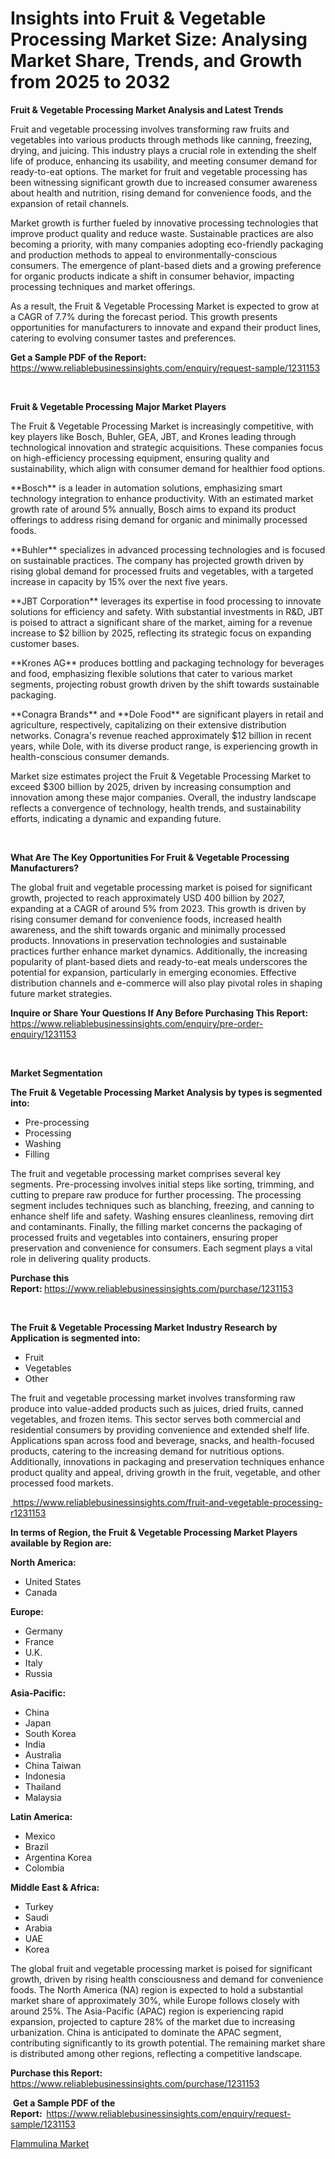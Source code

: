 <p><h1>Insights into Fruit & Vegetable Processing Market Size: Analysing Market Share, Trends, and Growth from 2025 to 2032</h1></p><p><strong>Fruit & Vegetable Processing Market Analysis and Latest Trends</strong></p>
<p><p>Fruit and vegetable processing involves transforming raw fruits and vegetables into various products through methods like canning, freezing, drying, and juicing. This industry plays a crucial role in extending the shelf life of produce, enhancing its usability, and meeting consumer demand for ready-to-eat options. The market for fruit and vegetable processing has been witnessing significant growth due to increased consumer awareness about health and nutrition, rising demand for convenience foods, and the expansion of retail channels.</p><p>Market growth is further fueled by innovative processing technologies that improve product quality and reduce waste. Sustainable practices are also becoming a priority, with many companies adopting eco-friendly packaging and production methods to appeal to environmentally-conscious consumers. The emergence of plant-based diets and a growing preference for organic products indicate a shift in consumer behavior, impacting processing techniques and market offerings.</p><p>As a result, the Fruit & Vegetable Processing Market is expected to grow at a CAGR of 7.7% during the forecast period. This growth presents opportunities for manufacturers to innovate and expand their product lines, catering to evolving consumer tastes and preferences.</p></p>
<p><strong>Get a Sample PDF of the Report:&nbsp;</strong> <a href="https://www.reliablebusinessinsights.com/enquiry/request-sample/1231153?utm_campaign=2677&utm_medium=2&utm_source=Github&utm_content=ia&utm_term=07042025&utm_id=fruit-vegetable-processing">https://www.reliablebusinessinsights.com/enquiry/request-sample/1231153</a></p>
<p>&nbsp;</p>
<p><strong>Fruit & Vegetable Processing Major Market Players</strong></p>
<p><p>The Fruit & Vegetable Processing Market is increasingly competitive, with key players like Bosch, Buhler, GEA, JBT, and Krones leading through technological innovation and strategic acquisitions. These companies focus on high-efficiency processing equipment, ensuring quality and sustainability, which align with consumer demand for healthier food options.</p><p>**Bosch** is a leader in automation solutions, emphasizing smart technology integration to enhance productivity. With an estimated market growth rate of around 5% annually, Bosch aims to expand its product offerings to address rising demand for organic and minimally processed foods.</p><p>**Buhler** specializes in advanced processing technologies and is focused on sustainable practices. The company has projected growth driven by rising global demand for processed fruits and vegetables, with a targeted increase in capacity by 15% over the next five years.</p><p>**JBT Corporation** leverages its expertise in food processing to innovate solutions for efficiency and safety. With substantial investments in R&D, JBT is poised to attract a significant share of the market, aiming for a revenue increase to $2 billion by 2025, reflecting its strategic focus on expanding customer bases.</p><p>**Krones AG** produces bottling and packaging technology for beverages and food, emphasizing flexible solutions that cater to various market segments, projecting robust growth driven by the shift towards sustainable packaging.</p><p>**Conagra Brands** and **Dole Food** are significant players in retail and agriculture, respectively, capitalizing on their extensive distribution networks. Conagra's revenue reached approximately $12 billion in recent years, while Dole, with its diverse product range, is experiencing growth in health-conscious consumer demands.</p><p>Market size estimates project the Fruit & Vegetable Processing Market to exceed $300 billion by 2025, driven by increasing consumption and innovation among these major companies. Overall, the industry landscape reflects a convergence of technology, health trends, and sustainability efforts, indicating a dynamic and expanding future.</p></p>
<p>&nbsp;</p>
<p><strong>What Are The Key Opportunities For Fruit & Vegetable Processing Manufacturers?</strong></p>
<p><p>The global fruit and vegetable processing market is poised for significant growth, projected to reach approximately USD 400 billion by 2027, expanding at a CAGR of around 5% from 2023. This growth is driven by rising consumer demand for convenience foods, increased health awareness, and the shift towards organic and minimally processed products. Innovations in preservation technologies and sustainable practices further enhance market dynamics. Additionally, the increasing popularity of plant-based diets and ready-to-eat meals underscores the potential for expansion, particularly in emerging economies. Effective distribution channels and e-commerce will also play pivotal roles in shaping future market strategies.</p></p>
<p><strong>Inquire or Share Your Questions If Any Before Purchasing This Report:</strong> <a href="https://www.reliablebusinessinsights.com/enquiry/pre-order-enquiry/1231153?utm_campaign=2677&utm_medium=2&utm_source=Github&utm_content=ia&utm_term=07042025&utm_id=fruit-vegetable-processing">https://www.reliablebusinessinsights.com/enquiry/pre-order-enquiry/1231153</a></p>
<p>&nbsp;</p>
<p><strong>Market Segmentation</strong></p>
<p><strong>The Fruit & Vegetable Processing Market Analysis by types is segmented into:</strong></p>
<p><ul><li>Pre-processing</li><li>Processing</li><li>Washing</li><li>Filling</li></ul></p>
<p><p>The fruit and vegetable processing market comprises several key segments. Pre-processing involves initial steps like sorting, trimming, and cutting to prepare raw produce for further processing. The processing segment includes techniques such as blanching, freezing, and canning to enhance shelf life and safety. Washing ensures cleanliness, removing dirt and contaminants. Finally, the filling market concerns the packaging of processed fruits and vegetables into containers, ensuring proper preservation and convenience for consumers. Each segment plays a vital role in delivering quality products.</p></p>
<p><strong>Purchase this Report:&nbsp;</strong><a href="https://www.reliablebusinessinsights.com/purchase/1231153?utm_campaign=2677&utm_medium=2&utm_source=Github&utm_content=ia&utm_term=07042025&utm_id=fruit-vegetable-processing">https://www.reliablebusinessinsights.com/purchase/1231153</a></p>
<p>&nbsp;</p>
<p><strong>The Fruit & Vegetable Processing Market Industry Research by Application is segmented into:</strong></p>
<p><ul><li>Fruit</li><li>Vegetables</li><li>Other</li></ul></p>
<p><p>The fruit and vegetable processing market involves transforming raw produce into value-added products such as juices, dried fruits, canned vegetables, and frozen items. This sector serves both commercial and residential consumers by providing convenience and extended shelf life. Applications span across food and beverage, snacks, and health-focused products, catering to the increasing demand for nutritious options. Additionally, innovations in packaging and preservation techniques enhance product quality and appeal, driving growth in the fruit, vegetable, and other processed food markets.</p></p>
<p><a href="https://www.reliablebusinessinsights.com/fruit-and-vegetable-processing-r1231153?utm_campaign=2677&utm_medium=2&utm_source=Github&utm_content=ia&utm_term=07042025&utm_id=fruit-vegetable-processing">&nbsp;https://www.reliablebusinessinsights.com/fruit-and-vegetable-processing-r1231153</a></p>
<p><strong>In terms of Region, the Fruit & Vegetable Processing Market Players available by Region are:</strong></p>
<p>
    <p> <strong> North America: </strong>
        <ul>
            <li>United States</li>
            <li>Canada</li>
        </ul>
        </p> 
    <p> <strong> Europe: </strong>
        <ul>
            <li>Germany</li>
            <li>France</li>
            <li>U.K.</li>
            <li>Italy</li>
            <li>Russia</li>
        </ul>
        </p> 
    <p> <strong> Asia-Pacific: </strong>
        <ul>
            <li>China</li>
            <li>Japan</li>
            <li>South Korea</li>
            <li>India</li>
            <li>Australia</li>
            <li>China Taiwan</li>
            <li>Indonesia</li>
            <li>Thailand</li>
            <li>Malaysia</li>
        </ul>
        </p> 
    <p> <strong> Latin America: </strong>
        <ul>
            <li>Mexico</li>
            <li>Brazil</li>
            <li>Argentina Korea</li>
            <li>Colombia</li>
        </ul>
        </p> 
    <p> <strong> Middle East & Africa: </strong>
        <ul>
            <li>Turkey</li>
            <li>Saudi</li>
            <li>Arabia</li>
            <li>UAE</li>
            <li>Korea</li>
        </ul>
    </p>
    </p>
<p><p>The global fruit and vegetable processing market is poised for significant growth, driven by rising health consciousness and demand for convenience foods. The North America (NA) region is expected to hold a substantial market share of approximately 30%, while Europe follows closely with around 25%. The Asia-Pacific (APAC) region is experiencing rapid expansion, projected to capture 28% of the market due to increasing urbanization. China is anticipated to dominate the APAC segment, contributing significantly to its growth potential. The remaining market share is distributed among other regions, reflecting a competitive landscape.</p></p>
<p><strong>Purchase this Report: </strong><a href="https://www.reliablebusinessinsights.com/purchase/1231153?utm_campaign=2677&utm_medium=2&utm_source=Github&utm_content=ia&utm_term=07042025&utm_id=fruit-vegetable-processing">https://www.reliablebusinessinsights.com/purchase/1231153</a></p>
<p>&nbsp;<strong>Get a Sample PDF of the Report:&nbsp;&nbsp;</strong><a href="https://www.reliablebusinessinsights.com/enquiry/request-sample/1231153?utm_campaign=2677&utm_medium=2&utm_source=Github&utm_content=ia&utm_term=07042025&utm_id=fruit-vegetable-processing">https://www.reliablebusinessinsights.com/enquiry/request-sample/1231153</a></p>
<p><strong></strong></p>
<p><p><a href="https://github.com/ryanbell8967/Market-Research-Report-List-1/blob/main/flammulina-market.md?utm_campaign=2677&utm_medium=2&utm_source=Github&utm_content=ia&utm_term=07042025&utm_id=fruit-vegetable-processing">Flammulina Market</a></p></p>